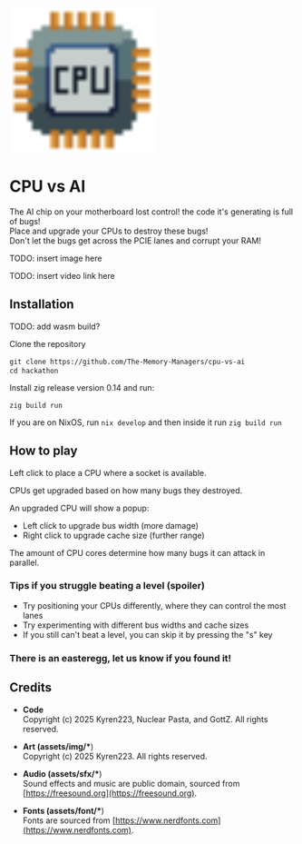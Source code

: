 <img src="assets/img/icon.png" width="256" height="256" />

# CPU vs AI

The AI chip on your motherboard lost control! the code it's generating is full of bugs!  
Place and upgrade your CPUs to destroy these bugs!  
Don't let the bugs get across the PCIE lanes and corrupt your RAM!

TODO: insert image here

TODO: insert video link here

## Installation

TODO: add wasm build?

Clone the repository

```
git clone https://github.com/The-Memory-Managers/cpu-vs-ai
cd hackathon
```

Install zig release version 0.14 and run:

```
zig build run
```

If you are on NixOS, run `nix develop` and then inside it run `zig build run`

## How to play

Left click to place a CPU where a socket is available.

CPUs get upgraded based on how many bugs they destroyed.

An upgraded CPU will show a popup:

- Left click to upgrade bus width (more damage)
- Right click to upgrade cache size (further range)

The amount of CPU cores determine how many bugs it can attack in parallel.

### Tips if you struggle beating a level (spoiler)

- Try positioning your CPUs differently, where they can control the most lanes
- Try experimenting with different bus widths and cache sizes
- If you still can't beat a level, you can skip it by pressing the "s" key

### There is an easteregg, let us know if you found it!

## Credits

- **Code**  
  Copyright (c) 2025 Kyren223, Nuclear Pasta, and GottZ. All rights reserved.

- **Art (assets/img/\***)  
  Copyright (c) 2025 Kyren223. All rights reserved.

- **Audio (assets/sfx/\***)  
  Sound effects and music are public domain, sourced from [https://freesound.org](https://freesound.org).

- **Fonts (assets/font/\***)  
  Fonts are sourced from [https://www.nerdfonts.com](https://www.nerdfonts.com).
